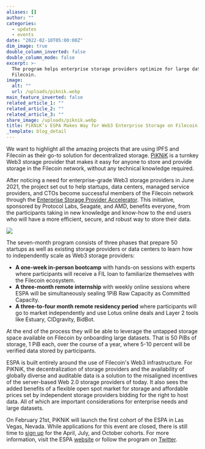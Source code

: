```yaml
---
aliases: []
author: ""
categories:
  - updates
  - events
date: "2022-02-10T05:00:00Z"
dim_image: true
double_column_inverted: false
double_column_mode: false
excerpt: >-
  The program helps enterprise storage providers optimize for large datasets on
  Filecoin.
image:
  alt: ""
  url: /uploads/piknik.webp
main_feature_inverted: false
related_article_1: ""
related_article_2: ""
related_article_3: ""
share_image: /uploads/piknik.webp
title: PiKNiK’s ESPA Makes Way for Web3 Enterprise Storage on Filecoin
_template: blog_detail
---
```


We want to highlight all the amazing projects that are using IPFS and Filecoin as their go-to solution for decentralized storage. [PiKNiK](https://www.piknik.com/?utm_source=PL&utm_medium=blog&utm_campaign=highlight) is a turnkey Web3 storage provider that makes it easy for anyone to store and provide storage in the Filecoin network, without any technical knowledge required.

After noticing a need for enterprise-grade Web3 storage providers in June 2021, the project set out to help startups, data centers, managed service providers, and CTOs become successful members of the Filecoin network through the [Enterprise Storage Provider Accelerator](https://www.web3espa.io/?utm_source=PL&utm_medium=blog&utm_campaign=highlight). This initiative, sponsored by Protocol Labs, Seagate, and AMD, benefits everyone, from the participants taking in new knowledge and know-how to the end users who will have a more efficient, secure, and robust way to store their data.

![](/uploads/espa-sponsors.webp)

The seven-month program consists of three phases that prepare 50 startups as well as existing storage providers or data centers to learn how to independently scale as Web3 storage providers:

- **A one-week in-person bootcamp** with hands-on sessions with experts where participants will receive a FIL loan to familiarize themselves with the Filecoin ecosystem.
- **A three-month remote internship** with weekly online sessions where ESPA will be simultaneously sealing 1PiB Raw Capacity as Committed Capacity.
- **A three-to-four month remote residency period** where participants will go to market independently and use Lotus online deals and Layer 2 tools like Estuary, CIDgravity, BidBot.

At the end of the process they will be able to leverage the untapped storage space available on Filecoin by onboarding large datasets. That is 50 PiBs of storage, 1 PiB each, over the course of a year, where 5-10 percent will be verified data stored by participants.

ESPA is built entirely around the use of Filecoin's Web3 infrastructure. For PiKNiK, the decentralization of storage providers and the availability of globally diverse and auditable data is a solution to the misaligned incentives of the server-based Web 2.0 storage providers of today. It also sees the added benefits of a flexible open spot market for storage and affordable prices set by independent storage providers bidding for the right to host data. All of which are important considerations for enterprise needs and large datasets.

On February 21st, PiKNiK will launch the first cohort of the ESPA in Las Vegas, Nevada. While applications for this event are closed, there is still time to [sign up](https://www.web3espa.io/sign-up?utm_source=PL&utm_medium=blog&utm_campaign=highlight) for the April, July, and October cohorts. For more information, visit the ESPA [website](https://www.web3espa.io/?utm_source=PL&utm_medium=blog&utm_campaign=highlight) or follow the program on [Twitter](https://twitter.com/web3ESPA).
